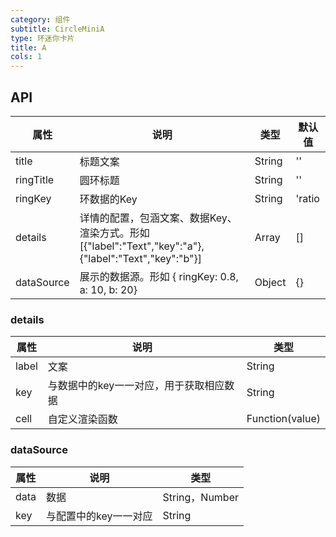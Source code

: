 ```yaml
---
category: 组件
subtitle: CircleMiniA
type: 环迷你卡片
title: A
cols: 1
---
```


## API

| 属性         | 说明                                       | 类型     | 默认值    |
| ---------- | ---------------------------------------- | ------ | ------ |
| title      | 标题文案                                     | String | ''     |
| ringTitle  | 圆环标题                                     | String | ''     |
| ringKey    | 环数据的Key                                  | String | 'ratio |
| details    | 详情的配置，包涵文案、数据Key、渲染方式。形如 [{"label":"Text","key":"a"},{"label":"Text","key":"b"}] | Array  | []     |
| dataSource | 展示的数据源。形如 { ringKey: 0.8, a: 10, b: 20}  | Object | {}     |

### details

| 属性    | 说明                    | 类型              |
| ----- | --------------------- | --------------- |
| label | 文案                    | String          |
| key   | 与数据中的key一一对应，用于获取相应数据 | String          |
| cell  | 自定义渲染函数               | Function(value) |

### dataSource

| 属性   | 说明           | 类型            |
| ---- | ------------ | ------------- |
| data | 数据           | String，Number |
| key  | 与配置中的key一一对应 | String        |